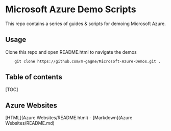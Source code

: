 # Microsoft Azure Demo Scripts

This repo contains a series of guides & scripts for demoing Microsoft Azure. 

## Usage

Clone this repo and open README.html to navigate the demos

		git clone https://github.com/m-gagne/Microsoft-Azure-Demos.git .

## Table of contents

[TOC]

## Azure Websites

[HTML](Azure Websites/README.html) - [Markdown](Azure Websites/README.md)